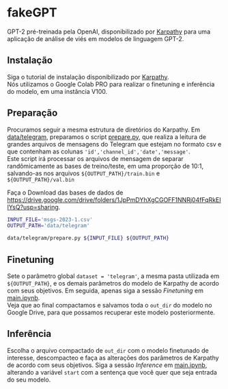 # fakeGPT

GPT-2 pré-treinada pela OpenAI, disponibilizado por [Karpathy](https://github.com/karpathy/nanoGPT) para uma aplicação de análise de viés em modelos de linguagem GPT-2.

## Instalação

Siga o tutorial de instalação disponibilizado por [Karpathy](https://github.com/karpathy/nanoGPT?tab=readme-ov-file#install).  
Nós utilizamos o Google Colab PRO para realizar o finetuning e inferência do modelo, em uma instância V100.  

## Preparação

Procuramos seguir a mesma estrutura de diretórios do Karpathy. Em [data/telegram](data/telegram), preparamos o script [prepare.py](data/telegram/prepare.py), que realiza a leitura de grandes arquivos de mensagens do Telegram que estejam no formato csv e que contenham as colunas `'id','channel_id','date','message'`.  
Este script irá processar os arquivos de mensagem de separar randômicamente as bases de treino/teste, em uma proporção de 10:1, salvando-as nos arquivos `${OUTPUT_PATH}/train.bin` e `${OUTPUT_PATH}/val.bin`

Faça o Download das bases de dados de https://drive.google.com/drive/folders/1JpPmDYhXgCGOFF1NNRj04fFqRkEIIYsQ?usp=sharing.


```bash
INPUT_FILE='msgs-2023-1.csv'
OUTPUT_PATH='data/telegram'

data/telegram/prepare.py ${INPUT_FILE} ${OUTPUT_PATH}
```

## Finetuning

Sete o parâmetro global `dataset = 'telegram'`, a mesma pasta utilizada em `${OUTPUT_PATH}`, e os demais parâmetros do modelo de Karpathy de acordo com seus objetivos. Em seguida, apenas siga a sessão *Finetuning* em [main.ipynb](main.ipynb).  
Veja que ao final compactamos e salvamos toda o `out_dir` do modelo no Google Drive, para que possamos recuperar este modelo posteriormente.

## Inferência

Escolha o arquivo compactado de `out_dir` com o modelo finetunado de interesse, descompacteo e faça as alterações dos parâmetros de Karpathy de acordo com seus objetivos. Siga a sessão *Inference* em [main.ipynb](main.ipynb), alterando a variável `start` com a sentença que você quer que seja entrada do seu modelo.

